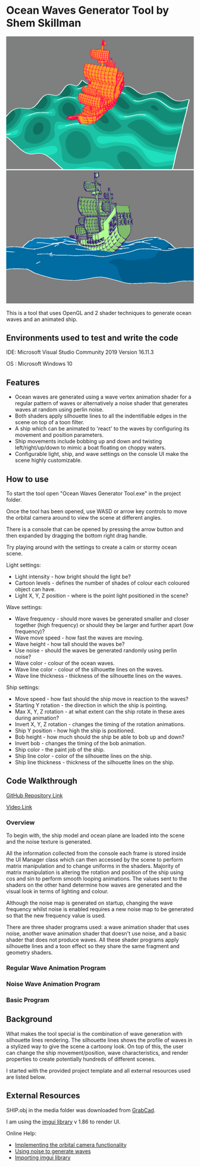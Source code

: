 # Ocean Waves Generator Tool by Shem Skillman

![](regular_wave.gif)
![](noise_wave.gif)

This is a tool that uses OpenGL and 2 shader techniques to generate ocean waves and an animated ship. 

## Environments used to test and write the code

IDE: Microsoft Visual Studio Community 2019 Version 16.11.3

OS : Microsoft Windows 10

## Features

 * Ocean waves are generated using a wave vertex animation shader for a regular pattern of waves or alternatively a noise shader that generates waves at random using perlin noise.
* Both shaders apply silhouette lines to all the indentifiable edges in the scene on top of a toon filter.
 * A ship which can be animated to 'react' to the waves by configuring its movement and position parameters. 
 * Ship movements include bobbing up and down and twisting left/right/up/down to mimic a boat floating on choppy waters.
 * Configurable light, ship, and wave settings on the console UI make the scene highly customizable.

## How to use

To start the tool open "Ocean Waves Generator Tool.exe" in the project folder.

Once the tool has been opened, use WASD or arrow key controls to move the orbital camera around to view the scene at different angles.

There is a console that can be opened by pressing the arrow button and then expanded by dragging the bottom right drag handle. 

Try playing around with the settings to create a calm or stormy ocean scene.

Light settings:

 * Light intensity - how bright should the light be?
 * Cartoon levels - defines the number of shades of colour each coloured object can have.
 * Light X, Y, Z position - where is the point light positioned in the scene?

 Wave settings:

 * Wave frequency - should more waves be generated smaller and closer together (high frequency) or should they be larger and further apart (low frequency)?
 * Wave move speed - how fast the waves are moving.
 * Wave height - how tall should the waves be?
 * Use noise - should the waves be generated randomly using perlin noise?
 * Wave color - colour of the ocean waves.
 * Wave line color - colour of the silhouette lines on the waves.
 * Wave line thickness - thickness of the silhouette lines on the waves.

 Ship settings:

  * Move speed - how fast should the ship move in reaction to the waves?
  * Starting Y rotation - the direction in which the ship is pointing.
  * Max X, Y, Z rotation - at what extent can the ship rotate in these axes during animation?
  * Invert X, Y, Z rotation - changes the timing of the rotation animations.
  * Ship Y position - how high the ship is positioned.
  * Bob height - how much should the ship be able to bob up and down?
  * Invert bob - changes the timing of the bob animation.
  * Ship color - the paint job of the ship.
  * Ship line color - color of the silhouette lines on the ship.
  * Ship line thickness - thickness of the silhouette lines on the ship.

## Code Walkthrough

[GitHub Repository Link](https://github.com/ShemSkillman/COMP3015-Optimized-Developer-Tool)

[Video Link]()

### Overview

To begin with, the ship model and ocean plane are loaded into the scene and the noise texture is generated. 

All the information collected from the console each frame is stored inside the UI Manager class which can then accessed by the scene to perform matrix manipulation and to change uniforms in the shaders. Majority of matrix manipulation is altering the rotation and position of the ship using cos and sin to perform smooth looping animations. The values sent to the shaders on the other hand determine how waves are generated and the visual look in terms of lighting and colour.

Although the noise map is generated on startup, changing the wave frequency whilst noise is enabled requires a new noise map to be generated so that the new frequency value is used.

There are three shader programs used: a wave animation shader that uses noise, another wave animation shader that doesn't use noise, and a basic shader that does not produce waves. All these shader programs apply silhouette lines and a toon effect so they share the same fragment and geometry shaders.

### Regular Wave Animation Program

### Noise Wave Animation Program

### Basic Program

## Background

What makes the tool special is the combination of wave generation with silhouette lines rendering. The silhouette lines shows the profile of waves in a stylized way to give the scene a cartoony look. On top of this, the user can change the ship movement/position, wave characteristics, and render properties to create potentially hundreds of different scenes.

I started with the provided project template and all external resources used are listed below.

## External Resources

SHIP.obj in the media folder was downloaded from [GrabCad](https://grabcad.com/library/low-poly-ship-1).

I am using the [imgui library](https://github.com/ocornut/imgui) v 1.86 to render UI.

Online Help:
 - [Implementing the orbital camera functionality](https://learnopengl.com/Getting-started/Camera)
 - [Using noise to generate waves](https://stackoverflow.com/questions/30397320/opengl-water-waves-with-noise)
 - [Importing imgui library](https://www.youtube.com/watch?v=S6ueaaN-Z2w)